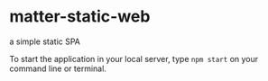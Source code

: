 # matter-static-web
a simple static SPA

To start the application in your local server, type `npm start` on your command line or terminal.
